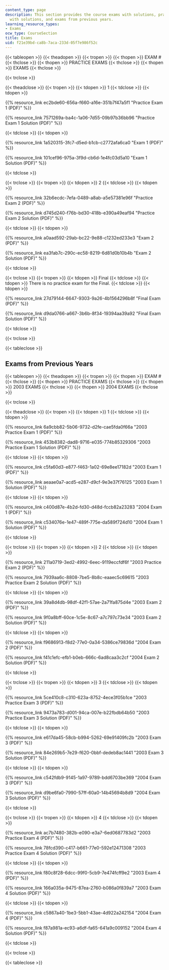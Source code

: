 ```yaml
---
content_type: page
description: This section provides the course exams with solutions, practice exams
  with solutions, and exams from previous years.
learning_resource_types:
- Exams
ocw_type: CourseSection
title: Exams
uid: f21e39bd-ca8b-7aca-233d-05f7e986f52c
---
```


{{< tableopen >}}
{{< theadopen >}}
{{< tropen >}}
{{< thopen >}}
EXAM #
{{< thclose >}}
{{< thopen >}}
PRACTICE EXAMS
{{< thclose >}}
{{< thopen >}}
EXAMS
{{< thclose >}}

{{< trclose >}}

{{< theadclose >}}
{{< tropen >}}
{{< tdopen >}}
1
{{< tdclose >}}
{{< tdopen >}}


{{% resource_link ec2bde60-656a-f660-a16e-351b7f47a5f1 "Practice Exam 1 (PDF)" %}}

{{% resource_link 7571269a-ba4c-1a06-7d55-09b97b36bb96 "Practice Exam 1 Solution (PDF)" %}}


{{< tdclose >}}
{{< tdopen >}}


{{% resource_link 1a520315-3fc7-d5ed-b1cb-c2772afa6ca0 "Exam 1 (PDF)" %}}

{{% resource_link 101cef96-975a-3f9d-cb6d-1e4fc03d5a10 "Exam 1 Solution (PDF)" %}}


{{< tdclose >}}

{{< trclose >}}
{{< tropen >}}
{{< tdopen >}}
2
{{< tdclose >}}
{{< tdopen >}}


{{% resource_link 32b6ecdc-7efa-0489-a8ab-a5e57381e96f "Practice Exam 2 (PDF)" %}}

{{% resource_link d745d240-f76b-bd30-418b-e390a49eaf94 "Practice Exam 2 Solution (PDF)" %}}


{{< tdclose >}}
{{< tdopen >}}


{{% resource_link a0aad592-29ab-bc22-9e88-c1232ed233e3 "Exam 2 (PDF)" %}}

{{% resource_link ea3fab7c-290c-ec58-8219-6d81d0b10b4b "Exam 2 Solution (PDF)" %}}


{{< tdclose >}}

{{< trclose >}}
{{< tropen >}}
{{< tdopen >}}
Final
{{< tdclose >}}
{{< tdopen >}}
There is no practice exam for the Final.
{{< tdclose >}}
{{< tdopen >}}


{{% resource_link 27d79144-6647-9303-9a26-4b1564296b8f "Final Exam (PDF)" %}}

{{% resource_link d9da0766-a667-3b6b-8f34-19394aa39a92 "Final Exam Solution (PDF)" %}}


{{< tdclose >}}

{{< trclose >}}

{{< tableclose >}}

Exams from Previous Years
-------------------------

{{< tableopen >}}
{{< theadopen >}}
{{< tropen >}}
{{< thopen >}}
EXAM #
{{< thclose >}}
{{< thopen >}}
PRACTICE EXAMS
{{< thclose >}}
{{< thopen >}}
2003 EXAMS
{{< thclose >}}
{{< thopen >}}
2004 EXAMS
{{< thclose >}}

{{< trclose >}}

{{< theadclose >}}
{{< tropen >}}
{{< tdopen >}}
1
{{< tdclose >}}
{{< tdopen >}}


{{% resource_link 6a9cbb82-5b06-9732-d2fe-cae5fda0f66a "2003 Practice Exam 1 (PDF)" %}}

{{% resource_link 453b8382-dad8-9716-e035-774b85329306 "2003 Practice Exam 1 Solution (PDF)" %}}


{{< tdclose >}}
{{< tdopen >}}


{{% resource_link c5fa60d3-e877-f463-1a02-69e8ee17182d "2003 Exam 1 (PDF)" %}}

{{% resource_link aeaae0a7-acd5-e287-d9cf-9e3e37f76125 "2003 Exam 1 Solution (PDF)" %}}


{{< tdclose >}}
{{< tdopen >}}


{{% resource_link c400d87e-4b2d-fd30-d48d-fccb82a23283 "2004 Exam 1 (PDF)" %}}

{{% resource_link c534076e-1e47-489f-775e-da589f724d10 "2004 Exam 1 Solution (PDF)" %}}


{{< tdclose >}}

{{< trclose >}}
{{< tropen >}}
{{< tdopen >}}
2
{{< tdclose >}}
{{< tdopen >}}


{{% resource_link 211a0719-3ed2-4992-6eec-9119eccfdf6f "2003 Practice Exam 2 (PDF)" %}}

{{% resource_link 7939aa6c-8808-7be5-8b8c-eaaec5c69615 "2003 Practice Exam 2 Solution (PDF)" %}}


{{< tdclose >}}
{{< tdopen >}}


{{% resource_link 39a8d4db-98df-42f1-57ae-2a71fa875d4e "2003 Exam 2 (PDF)" %}}

{{% resource_link 9f0a8bff-60ce-1c5e-8c67-a7c797c73e34 "2003 Exam 2 Solution (PDF)" %}}


{{< tdclose >}}
{{< tdopen >}}


{{% resource_link f9686913-f8d2-77e0-0a34-5386ce79836d "2004 Exam 2 (PDF)" %}}

{{% resource_link f41c1efc-efb1-b0eb-666c-6ad8caa3c2cf "2004 Exam 2 Solution (PDF)" %}}


{{< tdclose >}}

{{< trclose >}}
{{< tropen >}}
{{< tdopen >}}
3
{{< tdclose >}}
{{< tdopen >}}


{{% resource_link 5ce410c8-c310-623a-8752-4ece3f05b1ce "2003 Practice Exam 3 (PDF)" %}}

{{% resource_link 9473a783-d001-94ca-007e-b22fbdb64b50 "2003 Practice Exam 3 Solution (PDF)" %}}


{{< tdclose >}}
{{< tdopen >}}


{{% resource_link e617da45-58cb-b994-5262-69e91409fc2b "2003 Exam 3 (PDF)" %}}

{{% resource_link 84e269b5-7e29-f620-0bbf-dedeb8ac1441 "2003 Exam 3 Solution (PDF)" %}}


{{< tdclose >}}
{{< tdopen >}}


{{% resource_link c542fdb9-9145-1a97-9789-bdd6703be369 "2004 Exam 3 (PDF)" %}}

{{% resource_link d9be6fa0-7990-57ff-60a0-14b45694b8d9 "2004 Exam 3 Solution (PDF)" %}}


{{< tdclose >}}

{{< trclose >}}
{{< tropen >}}
{{< tdopen >}}
4
{{< tdclose >}}
{{< tdopen >}}


{{% resource_link ac7b7480-382b-e090-e3a7-6ed0687783d2 "2003 Practice Exam 4 (PDF)" %}}

{{% resource_link 78fcd390-c417-b661-77e0-592e12471308 "2003 Practice Exam 4 Solution (PDF)" %}}


{{< tdclose >}}
{{< tdopen >}}


{{% resource_link f80c8f28-6dcc-99f0-5cb9-7e474fcff9e2 "2003 Exam 4 (PDF)" %}}

{{% resource_link 166a035a-9475-87ea-2760-b086a0f839a7 "2003 Exam 4 Solution (PDF)" %}}


{{< tdclose >}}
{{< tdopen >}}


{{% resource_link c5867a40-1be3-5bb1-43ae-4d922a242154 "2004 Exam 4 (PDF)" %}}

{{% resource_link f87a981a-ec93-a6df-fa65-641a9c009152 "2004 Exam 4 Solution (PDF)" %}}


{{< tdclose >}}

{{< trclose >}}

{{< tableclose >}}